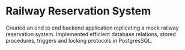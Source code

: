 # Railway Reservation System

Created an end to end backend application replicating a mock railway reservation system. Implemented efficient database relations, stored procedures, triggers and locking protocols in PostgresSQL.
